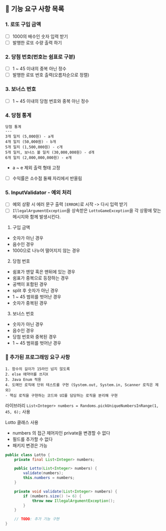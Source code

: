 ## 🚀 기능 요구 사항 목록
### 1. 로또 구입 금액 
- [ ] 1000의 배수인 숫자 입력 받기
- [ ] 발행한 로또 수량 출력 하기

### 2. 당첨 번호(번호는 쉼표로 구분)
- [ ] 1 ~ 45 이내의 중복 아닌 정수
- [ ] 발행한 로또 번호 출력(오름차순으로 정렬)

### 3. 보너스 번호
- [ ] 1 ~ 45 이내의 당첨 번호와 중복 아닌 정수

### 4. 당첨 통계
```
당첨 통계
---
3개 일치 (5,000원) - a개
4개 일치 (50,000원) - b개
5개 일치 (1,500,000원) - c개
5개 일치, 보너스 볼 일치 (30,000,000원) - d개
6개 일치 (2,000,000,000원) - e개
```
- a ~ e 제외 출력 형태 고정

- [ ] 수익률은 소수점 둘째 자리에서 반올림

### 5. InputValidator - 예외 처리
- [ ] 예외 상황 시 에러 문구 출력 `[ERROR]`로 시작 -> 다시 입력 받기
- [ ] `IllegalArgumentException`을 상속받은 `LottoGameException`을 각 상황에 맞는 메시지와 함께 발생시킨다.

1. 구입 금액
- 숫자가 아닌 경우
- 음수인 경우
- 1000으로 나누어 떨어지지 않는 경우

2. 당첨 번호
- 쉼표가 맨앞 혹은 맨뒤에 있는 경우
- 쉼표가 중복으로 등장하는 경우
- 공백이 포함된 경우
- split 후 숫자가 아닌 경우
- 1 ~ 45 범위를 벗어난 경우
- 숫자가 중복된 경우

3. 보너스 번호
- 숫자가 아닌 경우
- 음수인 경우
- 당첨 번호와 중복된 경우
- 1 ~ 45 범위를 벗어난 경우


### 📎 추가된 프로그래밍 요구 사항
```
1. 함수의 길이가 15라인 넘지 않도록
2. else 에약어를 쓰지X
3. Java Enum 적용
4. 도메인 로직에 단위 테스트를 구현 (System.out, System.in, Scanner 로직은 제외)
- 핵심 로직을 구현하는 코드와 UI를 담당하는 로직을 분리해 구현
```

라이브러리
`List<Integer> numbers = Randoms.pickUniqueNumbersInRange(1, 45, 6);` 사용

Lotto 클래스 사용
- numbers 의 접근 제어자인 private을 변경할 수 없다
- 필드를 추가할 수 없다
- 패키지 변경은 가능

```java
public class Lotto {
    private final List<Integer> numbers;

    public Lotto(List<Integer> numbers) {
        validate(numbers);
        this.numbers = numbers;
    }

    private void validate(List<Integer> numbers) {
        if (numbers.size() != 6) {
            throw new IllegalArgumentException();
        }
    }

    // TODO: 추가 기능 구현
}
```

